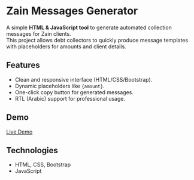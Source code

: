 
# Zain Messages Generator

A simple **HTML & JavaScript tool** to generate automated collection messages for Zain clients.  
This project allows debt collectors to quickly produce message templates with placeholders for amounts and client details.

## Features
- Clean and responsive interface (HTML/CSS/Bootstrap).
- Dynamic placeholders like `{amount}`.
- One-click copy button for generated messages.
- RTL (Arabic) support for professional usage.

## Demo
[Live Demo]([https://username.github.io/zain-messages](https://sites.google.com/view/commission--calculator/home))

## Technologies
- HTML, CSS, Bootstrap
- JavaScript
